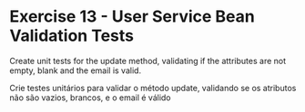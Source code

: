 # Exercise 13 - User Service Bean Validation Tests

Create unit tests for the update method, validating if the attributes are not empty, blank
and the email is valid.

Crie testes unitários para validar o método update, validando se os atributos não são vazios, brancos, e o email é válido


